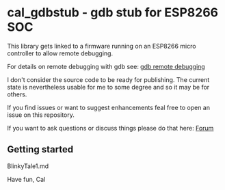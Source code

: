 # cal_gdbstub - gdb stub for ESP8266 SOC

This library gets linked to a firmware running on
an ESP8266 micro controller to allow remote debugging.

For details on remote debugging with gdb see: 
[gdb remote debugging](https://sourceware.org/gdb/onlinedocs/gdb/Remote-Debugging.html#Remote-Debugging)

I don't consider the source code to be ready for publishing.
The current state is nevertheless usable for me to some degree and so it may be for others.

If you find issues or want to suggest enhancements feal free to open an issue on this repository.

If you want to ask questions or discuss things please do that here: [Forum](http://www.esp8266.com/viewforum.php?f=13)

## Getting started 

BlinkyTale1.md


Have fun,
    Cal



